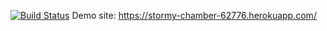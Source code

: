 [![Build Status](https://travis-ci.org/edabalaban/myDemoApp_Updated.svg?branch=master)](https://travis-ci.org/edabalaban/myDemoApp_Updated)
Demo site: https://stormy-chamber-62776.herokuapp.com/

